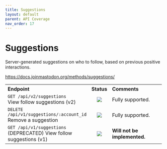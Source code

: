```yaml
---
title: Suggestions
layout: default
parent: API Coverage
nav_order: 17
---
```


# Suggestions

Server-generated suggestions on who to follow, based on previous positive interactions.

<a href="https://docs.joinmastodon.org/methods/suggestions/" target="_blank">https://docs.joinmastodon.org/methods/suggestions/</a>

<table style="width:100%;table-layout:fixed;">
  <tr>
    <th style="width:45%;text-align:left;">Endpoint</th>
    <th style="width:10%;text-align:center;">Status</th>
    <th style="width:45%;text-align:left;">Comments</th>
  </tr>
  <tr>
    <td style="width:45%;text-align:left;"><code>GET /api/v2/suggestions</code><br>View follow suggestions (v2)</td>
    <td style="width:10%;text-align:center;"><img src="/assets/green16.png"></td>
    <td style="width:45%;text-align:left;">Fully supported.</td>
  </tr>
  <tr>
    <td style="width:45%;text-align:left;"><code>DELETE /api/v1/suggestions/:account_id</code><br>Remove a suggestion</td>
    <td style="width:10%;text-align:center;"><img src="/assets/green16.png"></td>
    <td style="width:45%;text-align:left;">Fully supported.</td>
  </tr>
  <tr>
    <td style="width:45%;text-align:left;"><code>GET /api/v1/suggestions</code><br>(DEPRECATED) View follow suggestions (v1)</td>
    <td style="width:10%;text-align:center;"><img src="/assets/red16.png"></td>
    <td style="width:45%;text-align:left;"><b>Will not be implemented.</b></td>
  </tr>
</table>
